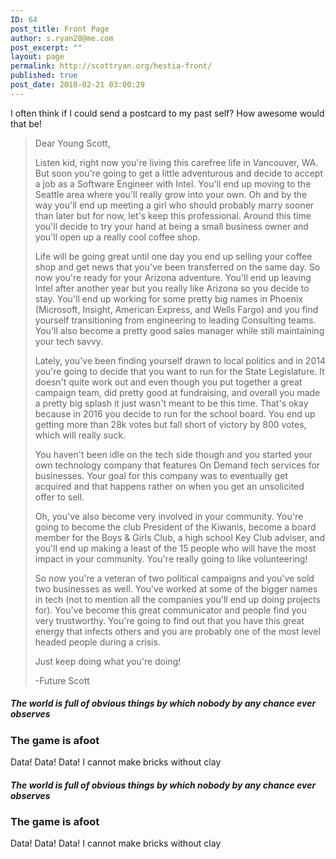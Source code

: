 ```yaml
---
ID: 64
post_title: Front Page
author: s.ryan28@me.com
post_excerpt: ""
layout: page
permalink: http://scottryan.org/hestia-front/
published: true
post_date: 2018-02-21 03:00:29
---
```

<p>I often think if I could send a postcard to my past self? How awesome would that be! </p><blockquote><p>Dear Young Scott,</p><p>Listen kid, right now you're living this carefree life in Vancouver, WA. But soon you're going to get a little adventurous and decide to accept a job as a Software Engineer with Intel. You'll end up moving to the Seattle area where you'll really grow into your own. Oh and by the way you'll end up meeting a girl who should probably marry sooner than later but for now, let's keep this professional. Around this time you'll decide to try your hand at being a small business owner and you'll open up a really cool coffee shop.</p><p>Life will be going great until one day you end up selling your coffee shop and get news that you've been transferred on the same day. So now you're ready for your Arizona adventure. You'll end up leaving Intel after another year but you really like Arizona so you decide to stay. You'll end up working for some pretty big names in Phoenix (Microsoft, Insight, American Express, and Wells Fargo) and you find yourself transitioning from engineering to leading Consulting teams. You'll also become a pretty good sales manager while still maintaining your tech savvy.</p><p>Lately, you've been finding yourself drawn to local politics and in 2014 you're going to decide that you want to run for the State Legislature. It doesn't quite work out and even though you put together a great campaign team, did pretty good at fundraising, and overall you made a pretty big splash it just wasn't meant to be this time. That's okay because in 2016 you decide to run for the school board. You end up getting more than 28k votes but fall short of victory by 800 votes, which will really suck.</p><p>You haven't been idle on the tech side though and you started your own technology company that features On Demand tech services for businesses. Your goal for this company was to eventually get acquired and that happens rather on when you get an unsolicited offer to sell.</p><p></p><p>Oh, you've also become very involved in your community. You're going to become the club President of the Kiwanis, become a board member for the Boys &amp; Girls Club, a high school Key Club adviser, and you'll end up making a least of the 15 people who will have the most impact in your community. You're really going to like volunteering!</p><p></p><p>So now you're a veteran of two political campaigns and you've sold two businesses as well. You've worked at some of the bigger names in tech (not to mention all the companies you'll end up doing projects for). You've become this great communicator and people find you very trustworthy. You're going to find out that you have this great energy that infects others and you are probably one of the most level headed people during a crisis. </p><p>Just keep doing what you're doing!</p><p>-Future Scott</p></blockquote><div class="row"><div class="col-md-8 col-md-offset-2 text-center"><h5 class="description">The world is full of obvious things by which nobody by any chance ever observes</h5></div></div><div class="row"><div class="col-md-6 text-right"><h3>The game is afoot</h3></div><div class="col-md-6"><p>Data! Data! Data! I cannot make bricks without clay</p></div></div><div class="row"><div class="col-md-8 col-md-offset-2 text-center"><h5 class="description">The world is full of obvious things by which nobody by any chance ever observes</h5></div></div><div class="row"><div class="col-md-6 text-right"><h3>The game is afoot</h3></div><div class="col-md-6"><p>Data! Data! Data! I cannot make bricks without clay</p></div></div>
